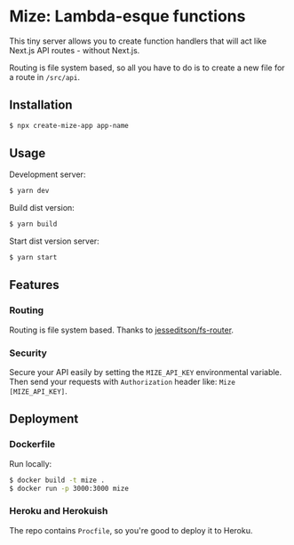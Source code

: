 # Mize: Lambda-esque functions

This tiny server allows you to create function handlers that will act like Next.js API routes - without Next.js.

Routing is file system based, so all you have to do is to create a new file for a route in `/src/api`.

## Installation

```sh
$ npx create-mize-app app-name
```

## Usage

Development server:

```sh
$ yarn dev
```

Build dist version:

```sh
$ yarn build
```

Start dist version server:

```sh
$ yarn start
```

## Features

### Routing

Routing is file system based. Thanks to [jesseditson/fs-router](https://github.com/jesseditson/fs-router#usage).

### Security

Secure your API easily by setting the `MIZE_API_KEY` environmental variable.
Then send your requests with `Authorization` header like: `Mize [MIZE_API_KEY]`.

## Deployment

### Dockerfile

Run locally:

```sh
$ docker build -t mize .
$ docker run -p 3000:3000 mize
```

### Heroku and Herokuish

The repo contains `Procfile`, so you're good to deploy it to Heroku.
